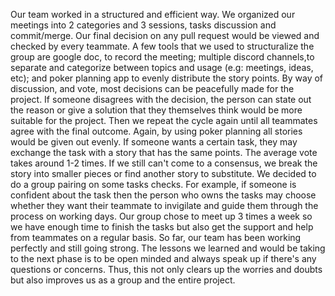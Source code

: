Our team worked in a structured and efficient way. We organized our meetings into 2 categories and 3 sessions, tasks discussion and commit/merge. Our final decision on any pull request would be viewed and checked by every teammate. A few tools that we used to structuralize the group are google doc, to record the meeting; multiple discord channels,to separate and categorize between topics and usage (e.g: meetings, ideas, etc); and poker planning app to evenly distribute the story points. 
By way of discussion, and vote, most decisions can be peacefully made for the project. If someone disagrees with the decision, the person can state out the reason or give a solution that they themselves think would be more suitable for the project. Then we repeat the cycle again until all teammates agree with the final outcome. 
Again, by using poker planning all stories would be given out evenly. If someone wants a certain task, they may exchange the task with a story that has the same points. The average vote takes around 1-2 times. If we still can't come to a consensus, we break the story into smaller pieces or find another story to substitute.
We decided to do a group pairing on some tasks checks. For example, if someone is confident about the task then the person who owns the tasks may choose whether they want their teammate to invigilate and guide them through the process on working days. Our group chose to meet up 3 times a week so we have enough time to finish the tasks but also get the support and help from teammates on a regular basis. 
So far, our team has been working perfectly and still going strong. The lessons we learned and would be taking to the next phase is to be open minded and always speak up if there's any questions or concerns. Thus, this not only clears up the worries and doubts but also improves us as a group and the entire project.
